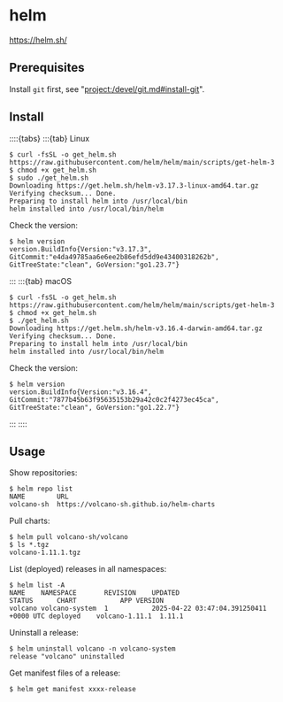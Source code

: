 # helm

<https://helm.sh/>

## Prerequisites

Install `git` first, see "<project:/devel/git.md#install-git>".

## Install

::::{tabs}
:::{tab} Linux

```console
$ curl -fsSL -o get_helm.sh https://raw.githubusercontent.com/helm/helm/main/scripts/get-helm-3
$ chmod +x get_helm.sh
$ sudo ./get_helm.sh
Downloading https://get.helm.sh/helm-v3.17.3-linux-amd64.tar.gz
Verifying checksum... Done.
Preparing to install helm into /usr/local/bin
helm installed into /usr/local/bin/helm
```

Check the version:

```console
$ helm version
version.BuildInfo{Version:"v3.17.3", GitCommit:"e4da49785aa6e6ee2b86efd5dd9e43400318262b", GitTreeState:"clean", GoVersion:"go1.23.7"}
```

:::
:::{tab} macOS

```console
$ curl -fsSL -o get_helm.sh https://raw.githubusercontent.com/helm/helm/main/scripts/get-helm-3
$ chmod +x get_helm.sh
$ ./get_helm.sh
Downloading https://get.helm.sh/helm-v3.16.4-darwin-amd64.tar.gz
Verifying checksum... Done.
Preparing to install helm into /usr/local/bin
helm installed into /usr/local/bin/helm
```

Check the version:

```console
$ helm version
version.BuildInfo{Version:"v3.16.4", GitCommit:"7877b45b63f95635153b29a42c0c2f4273ec45ca", GitTreeState:"clean", GoVersion:"go1.22.7"}
```

:::
::::

## Usage

Show repositories:

```console
$ helm repo list
NAME        URL                                     
volcano-sh  https://volcano-sh.github.io/helm-charts
```

Pull charts:

```console
$ helm pull volcano-sh/volcano
$ ls *.tgz
volcano-1.11.1.tgz
```

List (deployed) releases in all namespaces:

```console
$ helm list -A
NAME    NAMESPACE       REVISION    UPDATED                                 STATUS      CHART           APP VERSION
volcano volcano-system  1           2025-04-22 03:47:04.391250411 +0000 UTC deployed    volcano-1.11.1  1.11.1
```

Uninstall a release:

```console
$ helm uninstall volcano -n volcano-system
release "volcano" uninstalled
```

Get manifest files of a release:

```console
$ helm get manifest xxxx-release
```
